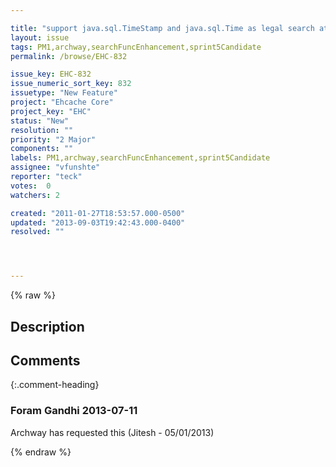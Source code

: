 ```yaml
---

title: "support java.sql.TimeStamp and java.sql.Time as legal search attribute types"
layout: issue
tags: PM1,archway,searchFuncEnhancement,sprint5Candidate
permalink: /browse/EHC-832

issue_key: EHC-832
issue_numeric_sort_key: 832
issuetype: "New Feature"
project: "Ehcache Core"
project_key: "EHC"
status: "New"
resolution: ""
priority: "2 Major"
components: ""
labels: PM1,archway,searchFuncEnhancement,sprint5Candidate
assignee: "vfunshte"
reporter: "teck"
votes:  0
watchers: 2

created: "2011-01-27T18:53:57.000-0500"
updated: "2013-09-03T19:42:43.000-0400"
resolved: ""




---
```


{% raw %}

## Description

<div markdown="1" class="description">



</div>

## Comments


{:.comment-heading}
### **Foram Gandhi** <span class="date">2013-07-11</span>

<div markdown="1" class="comment">

Archway has requested this (Jitesh - 05/01/2013)

</div>



{% endraw %}
